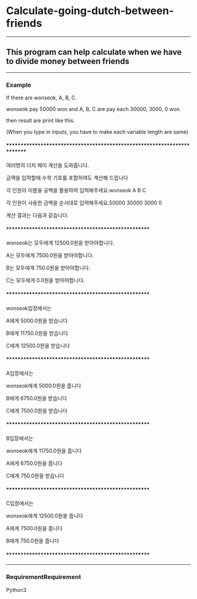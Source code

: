 # Calculate-going-dutch-between-friends
***********************************************************************
## This program can help calculate when we have to divide money between friends
***********************************************************************
### Example

If there are wonseok, A, B, C.

wonseok pay 50000 won and A, B, C are pay each 30000, 3000, 0 won.

then result are print like this.

(When you type in inputs, you have to make each variable length are same)

#### ***********************************************************************
여러명의 더치 페이 계산을 도와줍니다.

금액을 입력할때 수학 기호를 포함하여도 계산해 드립니다

각 인원의 이름을 공백을 활용하여 입력해주세요.wonseok A B C

각 인원이 사용한 금액을 순서대로 입력해주세요.50000 30000 3000 0

계산 결과는 다음과 같습니다.
#### **************************************************
wonseok는 모두에게 12500.0원을 받아야합니다.

A는 모두에게 7500.0원을 받아야합니다.

B는 모두에게 750.0원을 받아야합니다.

C는 모두에게 0.0원을 받아야합니다.
#### **************************************************
wonseok입장에서는 

A에게 5000.0원을 받습니다

B에게 11750.0원을 받습니다

C에게 12500.0원을 받습니다
#### **************************************************
A입장에서는 

wonseok에게 5000.0원을 줍니다

B에게 6750.0원을 받습니다

C에게 7500.0원을 받습니다
#### **************************************************
B입장에서는 

wonseok에게 11750.0원을 줍니다

A에게 6750.0원을 줍니다

C에게 750.0원을 받습니다
#### **************************************************
C입장에서는 

wonseok에게 12500.0원을 줍니다

A에게 7500.0원을 줍니다

B에게 750.0원을 줍니다
#### **************************************************
***********************************************************************
### RequirementRequirement
Python3

